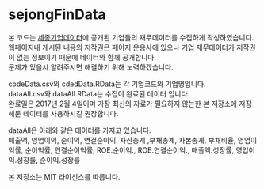 # sejongFinData

본 코드는 [세종기업데이터](http://www.sejongdata.com)에 공개된 기업들의 재무데이터를 수집하게 작성하였습니다.<br>
웹페이지내 게시된 내용의 저작권은 페이지 운용사에 있으나 기업 재무데이터가 저작권이 없는 정보이기 때문에 데이터와 함께 공개합니다.<br>
문제가 있을시 알려주시면 해결하기 위해 노력하겠습니다.

codeData.csv와 cdedData.RData는 각 기업코드와 기업명입니다.<br>
dataAll.csv와 dataAll.RData는 수집이 완료된 데이터 입니다.<br>
완료일은 2017년 2월 4일이며 가장 최신의 자료가 필요하지 않는한 본 저장소에 저장해둔 데이터를 사용하시길 권장합니다.<br>

dataAll은 아래와 같은 데이터를 가지고 있습니다.<br>
매출액, 영업이익, 순이익, 연결순이익. 자산총계 ,부채총계, 자본총계, 부채비율, 영업이익률, 순이익률, 연결순이익률, ROE.순이익., ROE.연결순이익., 매출액.성장률, 영업이익.성장률, 순이익.성장률


본 저장소는 MIT 라이선스를 따릅니다.